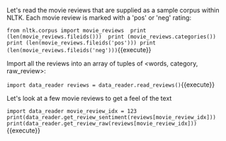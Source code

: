 
Let's read the movie reviews that are supplied as a sample corpus within NLTK.
Each movie review is marked with a 'pos' or 'neg' rating:

`from nltk.corpus import movie_reviews 
print (len(movie_reviews.fileids())) 
print (movie_reviews.categories())
print (len(movie_reviews.fileids('pos')))
print (len(movie_reviews.fileids('neg')))`{{execute}}

Import all the reviews into an array of tuples of <words, category, raw_review>:

`import data_reader
reviews = data_reader.read_reviews()`{{execute}}

Let's look at a few movie reviews to get a feel of the text

`import data_reader
movie_review_idx = 123
print(data_reader.get_review_sentiment(reviews[movie_review_idx]))
print(data_reader.get_review_raw(reviews[movie_review_idx]))`{{execute}}


